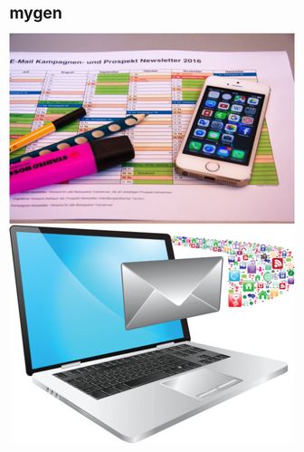 # mygen
![email-marketing-newsletter](https://github.com/totoro65/mygen/blob/main/email-marketing-newsletter.jpg?raw=true)
![computer-email-png-responsive-design-240](https://github.com/totoro65/mygen/blob/main/computer-email-png-responsive-design-2400.png?raw=true)
